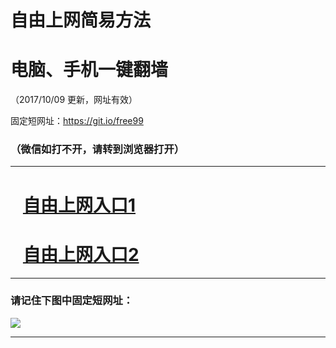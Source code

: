 ﻿# 自由上网简易方法

# 电脑、手机一键翻墙

（2017/10/09 更新，网址有效）

固定短网址：https://git.io/free99

### （微信如打不开，请转到浏览器打开）


***





# &nbsp;&nbsp; <a href="http://ft132324093.fwq-tz-1001.info/fwqtz01.html?t=100900117278 " target="_blank">自由上网入口1</a>
# &nbsp;&nbsp; <a href="http://ft26494315.fwq-tz-1002.info/fwqtz02.html?t=100900115605 " target="_blank">自由上网入口2</a>
***

### 请记住下图中固定短网址：

<img src="https://s3-us-west-2.amazonaws.com/fwq-1001/yjfq-20170905okok.png" /> 


***

